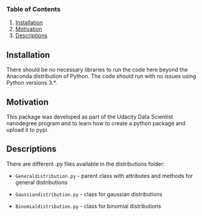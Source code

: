 
### Table of Contents

1. [Installation](#installation)
2. [Motivation](#motivation)
3. [Descriptions](#files)


## Installation <a name="installation"></a>

There should be no necessary libraries to run the code here beyond the Anaconda distribution of Python.  The code should run with no issues using Python versions 3.*.


## Motivation<a name="motivation"></a>

This package was developed as part of the Udacity Data Scientist nanodegree program and to learn how to create a python package and upload it to pypi.


## Descriptions <a name="files"></a>

There are different .py files available in the distributions folder:

* `Generaldistribution.py` - parent class with attributes and methods for general distributions

* `Gaussiandistribution.py` - class for gaussian distributions

* `Binomialdistribution.py` - class for binomial distributions